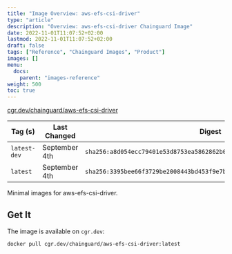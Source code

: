 ```yaml
---
title: "Image Overview: aws-efs-csi-driver"
type: "article"
description: "Overview: aws-efs-csi-driver Chainguard Image"
date: 2022-11-01T11:07:52+02:00
lastmod: 2022-11-01T11:07:52+02:00
draft: false
tags: ["Reference", "Chainguard Images", "Product"]
images: []
menu:
  docs:
    parent: "images-reference"
weight: 500
toc: true
---
```


[cgr.dev/chainguard/aws-efs-csi-driver](https://github.com/chainguard-images/images/tree/main/images/aws-efs-csi-driver)

| Tag (s)       | Last Changed  | Digest                                                                    |
|---------------|---------------|---------------------------------------------------------------------------|
|  `latest-dev` | September 4th | `sha256:a8d054ecc79401e53d8753ea5862862b0b1c7943bfb4df33e157b13edde6fb13` |
|  `latest`     | September 4th | `sha256:3395bee66f3729be2008443bd453f9e7ba9733cab403aeffcb9e742b390dd167` |



Minimal images for aws-efs-csi-driver.

## Get It

The image is available on `cgr.dev`:

```
docker pull cgr.dev/chainguard/aws-efs-csi-driver:latest
```

